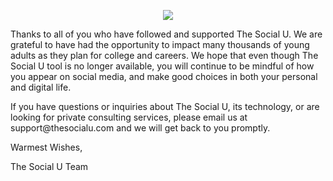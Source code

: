 <p align="center">
  <img src="https://image.ibb.co/c4LALn/logo2_1.png">
</p>

<p text-align="left">
Thanks to all of you who have followed and supported The Social U. We are grateful to have had the opportunity to impact many thousands of young adults as they plan for college and careers. We hope that even though The Social U tool is no longer available, you will continue to be mindful of how you appear on social media, and make good choices in both your personal and digital life.
</p>
 
<p text-align="left">
If you have questions or inquiries about The Social U, its technology, or are looking for private consulting services, please email us at support@thesocialu.com and we will get back to you promptly.
</p>
 
<p text-align="left">
Warmest Wishes,
</p>
 
<p text-align="left">
The Social U Team
</p>
